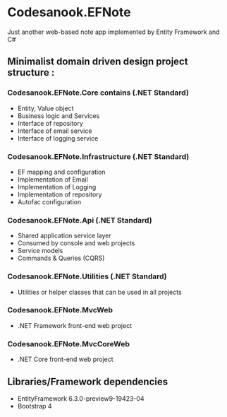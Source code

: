 # Codesanook.EFNote
Just another web-based note app implemented by Entity Framework and C#

## Minimalist domain driven design project structure :

### Codesanook.EFNote.Core contains (.NET Standard)
- Entity, Value object
- Business logic and Services
- Interface of repository
- Interface of email service
- Interface of logging service

### Codesanook.EFNote.Infrastructure (.NET Standard)
- EF mapping and configuration
- Implementation of Email
- Implementation of Logging
- Implementation of repository
- Autofac configuration

### Codesanook.EFNote.Api (.NET Standard)
- Shared application service layer
- Consumed by console and web projects
- Service models
- Commands & Queries (CQRS)

### Codesanook.EFNote.Utilities (.NET Standard)
- Utilities or helper classes that can be used in all projects

### Codesanook.EFNote.MvcWeb
- .NET Framework front-end web project

### Codesanook.EFNote.MvcCoreWeb
- .NET Core front-end web project

## Libraries/Framework dependencies
- EntityFramework 6.3.0-preview9-19423-04
- Bootstrap 4
